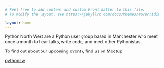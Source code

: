 ```yaml
---
# Feel free to add content and custom Front Matter to this file.
# To modify the layout, see https://jekyllrb.com/docs/themes/#overriding-theme-defaults

layout: home
---
```

Python North West are a Python user group based in Manchester who meet once a month to hear talks, write code, and meet other Pythonistas.

To find out about our upcoming events, find us on [Meetup](https://www.meetup.com/Python-North-West-Meetup/)

<a class="twitter-timeline" data-tweet-limit="3" data-width="300" href="https://twitter.com/pythonnw?ref_src=twsrc%5Etfw">pythonnw</a> <script async src="https://platform.twitter.com/widgets.js" charset="utf-8"></script> 
